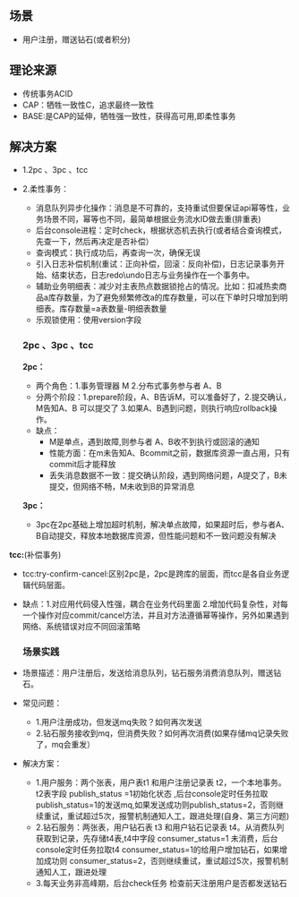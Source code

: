 ## 场景
 * 用户注册，赠送钻石(或者积分)

## 理论来源
* 传统事务ACID
* CAP：牺牲一致性C，追求最终一致性
* BASE:是CAP的延伸，牺牲强一致性，获得高可用,即柔性事务
## 解决方案
* 1.2pc 、3pc 、tcc
* 2.柔性事务：
  - 消息队列异步化操作：消息是不可靠的，支持重试但要保证api幂等性，业务场景不同，幂等也不同，最简单根据业务流水ID做去重(排重表)
  - 后台console进程：定时check，根据状态机去执行(或者结合查询模式，先查一下，然后再决定是否补偿）
  - 查询模式：执行成功后，再查询一次，确保无误
  - 引入日志补偿机制(重试：正向补偿，回滚：反向补偿)，日志记录事务开始、结束状态，日志redo\undo日志与业务操作在一个事务中。
  - 辅助业务明细表：减少对主表热点数据锁抢占的情况。比如：扣减热卖商品a库存数量，为了避免频繁修改a的库存数量，可以在下单时只增加到明细表。库存数量=a表数量-明细表数量
  - 乐观锁使用：使用version字段
  
  ### 2pc 、3pc 、tcc
  **2pc：**
   * 两个角色：1.事务管理器 M 2.分布式事务参与者 A、B
   * 分两个阶段：1.prepare阶段，A、B告诉M，可以准备好了，2.提交确认，M告知A、B 可以提交了 3.如果A、B遇到问题，则执行响应rollback操作。
   * 缺点：
       - M是单点，遇到故障,则参与者 A、B收不到执行或回滚的通知
       - 性能方面：在m未告知A、Bcommit之前，数据库资源一直占用，只有commit后才能释放
       - 丢失消息数据不一致：提交确认阶段，遇到网络问题，A提交了，B未提交，但网络不畅，M未收到B的异常消息
   
   **3pc：**
  * 3pc在2pc基础上增加超时机制，解决单点故障，如果超时后，参与者A、B自动提交，释放本地数据库资源，但性能问题和不一致问题没有解决
  
**tcc:**(补偿事务)
* tcc:try-confirm-cancel:区别2pc是，2pc是跨库的层面，而tcc是各自业务逻辑代码层面。
* 缺点：1.对应用代码侵入性强，耦合在业务代码里面 2.增加代码复杂性，对每一个操作对应commit/cancel方法，并且对方法遵循幂等操作，另外如果遇到网络、系统错误对应不同回滚策略

  ### 场景实践
  
 * 场景描述：用户注册后，发送给消息队列，钻石服务消费消息队列，赠送钻石。
 * 常见问题：
    - 1.用户注册成功，但发送mq失败？如何再次发送
    - 2.钻石服务接收到mq，但消费失败？如何再次消费(如果存储mq记录失败了，mq会重发）

* 解决方案：
    - 1.用户服务：两个张表，用户表t1 和用户注册记录表 t2，一个本地事务。t2表字段 publish_status =1初始化状态 ,后台console定时任务拉取publish_status=1的发送mq,如果发送成功则publish_status=2，否则继续重试，重试超过5次，报警机制通知人工，跟进处理(自身、第三方问题)
    - 2.钻石服务：两张表，用户钻石表 t3 和用户钻石记录表 t4。从消费队列获取到记录，先存储t4表,t4中字段 consumer_status=1 未消费，后台console定时任务拉取t4 consumer_status=1的给用户增加钻石，如果增加成功则 consumer_status=2，否则继续重试，重试超过5次，报警机制通知人工，跟进处理
    - 3.每天业务非高峰期，后台check任务 检查前天注册用户是否都发送钻石
